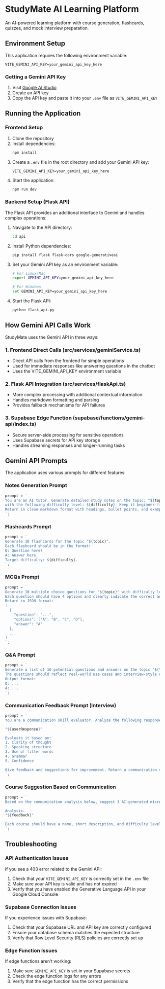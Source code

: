 
# StudyMate AI Learning Platform

An AI-powered learning platform with course generation, flashcards, quizzes, and mock interview preparation.

## Environment Setup

This application requires the following environment variable:

```
VITE_GEMINI_API_KEY=your_gemini_api_key_here
```

### Getting a Gemini API Key

1. Visit [Google AI Studio](https://makersuite.google.com/app/apikey)
2. Create an API key
3. Copy the API key and paste it into your `.env` file as `VITE_GEMINI_API_KEY`

## Running the Application

### Frontend Setup

1. Clone the repository
2. Install dependencies:
   ```bash
   npm install
   ```
3. Create a `.env` file in the root directory and add your Gemini API key:
   ```
   VITE_GEMINI_API_KEY=your_gemini_api_key_here
   ```
4. Start the application:
   ```bash
   npm run dev
   ```

### Backend Setup (Flask API)

The Flask API provides an additional interface to Gemini and handles complex operations:

1. Navigate to the API directory:
   ```bash
   cd api
   ```

2. Install Python dependencies:
   ```bash
   pip install flask flask-cors google-generativeai
   ```

3. Set your Gemini API key as an environment variable:
   ```bash
   # For Linux/Mac
   export GEMINI_API_KEY=your_gemini_api_key_here
   
   # For Windows
   set GEMINI_API_KEY=your_gemini_api_key_here
   ```

4. Start the Flask API:
   ```bash
   python flask_api.py
   ```

## How Gemini API Calls Work

StudyMate uses the Gemini API in three ways:

### 1. Frontend Direct Calls (src/services/geminiService.ts)
- Direct API calls from the frontend for simple operations
- Used for immediate responses like answering questions in the chatbot
- Uses the VITE_GEMINI_API_KEY environment variable

### 2. Flask API Integration (src/services/flaskApi.ts)
- More complex processing with additional contextual information
- Handles markdown formatting and parsing
- Provides fallback mechanisms for API failures

### 3. Supabase Edge Function (supabase/functions/gemini-api/index.ts)
- Secure server-side processing for sensitive operations
- Uses Supabase secrets for API key storage
- Handles streaming responses and longer-running tasks

## Gemini API Prompts

The application uses various prompts for different features:

### Notes Generation Prompt
```javascript
prompt = `
You are an AI tutor. Generate detailed study notes on the topic: "${topic}"
with the following difficulty level: ${difficulty}. Keep it beginner-friendly if easy, or deep and advanced if hard.
Return in clean markdown format with headings, bullet points, and examples.
`;
```

### Flashcards Prompt
```javascript
prompt = `
Generate 10 flashcards for the topic "${topic}".
Each flashcard should be in the format:
Q: Question here?
A: Answer here.
Target difficulty: ${difficulty}.
`;
```

### MCQs Prompt
```javascript
prompt = `
Generate 10 multiple choice questions for "${topic}" with difficulty level "${difficulty}".
Each question should have 4 options and clearly indicate the correct answer.
Return in JSON format:
[
  {
    "question": "...",
    "options": ["A", "B", "C", "D"],
    "answer": "A"
  },
  ...
]
`;
```

### Q&A Prompt
```javascript
prompt = `
Generate a list of 10 potential questions and answers on the topic "${topic}".
The questions should reflect real-world use cases and interview-style questions.
Output format:
Q: ...
A: ...
`;
```

### Communication Feedback Prompt (Interview)
```javascript
prompt = `
You are a communication skill evaluator. Analyze the following response from a user during a mock interview:

"${userResponse}"

Evaluate it based on:
1. Clarity of thought
2. Speaking structure
3. Use of filler words
4. Grammar
5. Confidence

Give feedback and suggestions for improvement. Return a communication score out of 10.
`;
```

### Course Suggestion Based on Communication
```javascript
prompt = `
Based on the communication analysis below, suggest 3 AI-generated micro-courses to improve the user's speaking or soft skills:

Analysis:
"${feedback}"

Each course should have a name, short description, and difficulty level.
`;
```

## Troubleshooting

### API Authentication Issues
If you see a 403 error related to the Gemini API:
1. Check that your `VITE_GEMINI_API_KEY` is correctly set in the `.env` file
2. Make sure your API key is valid and has not expired
3. Verify that you have enabled the Generative Language API in your Google Cloud Console

### Supabase Connection Issues
If you experience issues with Supabase:
1. Check that your Supabase URL and API key are correctly configured
2. Ensure your database schema matches the expected structure
3. Verify that Row Level Security (RLS) policies are correctly set up

### Edge Function Issues
If edge functions aren't working:
1. Make sure `GEMINI_API_KEY` is set in your Supabase secrets
2. Check the edge function logs for any errors
3. Verify that the edge function has the correct permissions
